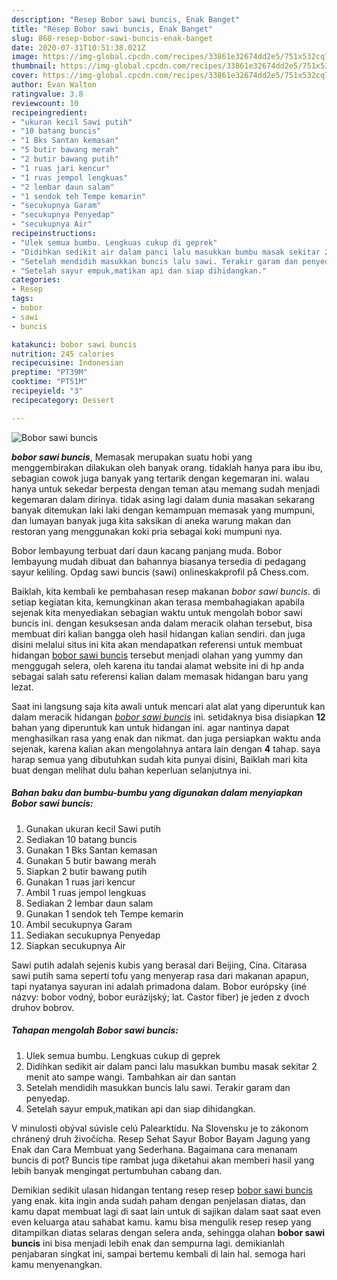 ```yaml
---
description: "Resep Bobor sawi buncis, Enak Banget"
title: "Resep Bobor sawi buncis, Enak Banget"
slug: 868-resep-bobor-sawi-buncis-enak-banget
date: 2020-07-31T10:51:38.021Z
image: https://img-global.cpcdn.com/recipes/33861e32674dd2e5/751x532cq70/bobor-sawi-buncis-foto-resep-utama.jpg
thumbnail: https://img-global.cpcdn.com/recipes/33861e32674dd2e5/751x532cq70/bobor-sawi-buncis-foto-resep-utama.jpg
cover: https://img-global.cpcdn.com/recipes/33861e32674dd2e5/751x532cq70/bobor-sawi-buncis-foto-resep-utama.jpg
author: Evan Walton
ratingvalue: 3.8
reviewcount: 10
recipeingredient:
- "ukuran kecil Sawi putih"
- "10 batang buncis"
- "1 Bks Santan kemasan"
- "5 butir bawang merah"
- "2 butir bawang putih"
- "1 ruas jari kencur"
- "1 ruas jempol lengkuas"
- "2 lembar daun salam"
- "1 sendok teh Tempe kemarin"
- "secukupnya Garam"
- "secukupnya Penyedap"
- "secukupnya Air"
recipeinstructions:
- "Ulek semua bumbu. Lengkuas cukup di geprek"
- "Didihkan sedikit air dalam panci lalu masukkan bumbu masak sekitar 2 menit ato sampe wangi. Tambahkan air dan santan"
- "Setelah mendidih masukkan buncis lalu sawi. Terakir garam dan penyedap."
- "Setelah sayur empuk,matikan api dan siap dihidangkan."
categories:
- Resep
tags:
- bobor
- sawi
- buncis

katakunci: bobor sawi buncis 
nutrition: 245 calories
recipecuisine: Indonesian
preptime: "PT39M"
cooktime: "PT51M"
recipeyield: "3"
recipecategory: Dessert

---
```



![Bobor sawi buncis](https://img-global.cpcdn.com/recipes/33861e32674dd2e5/751x532cq70/bobor-sawi-buncis-foto-resep-utama.jpg)

<b><i>bobor sawi buncis</i></b>, Memasak merupakan suatu hobi yang menggembirakan dilakukan oleh banyak orang. tidaklah hanya para ibu ibu, sebagian cowok juga banyak yang tertarik dengan kegemaran ini. walau hanya untuk sekedar berpesta dengan teman atau memang sudah menjadi kegemaran dalam dirinya. tidak asing lagi dalam dunia masakan sekarang banyak ditemukan laki laki dengan kemampuan memasak yang mumpuni, dan lumayan banyak juga kita saksikan di aneka warung makan dan restoran yang menggunakan koki pria sebagai koki mumpuni nya.

Bobor lembayung terbuat dari daun kacang panjang muda. Bobor lembayung mudah dibuat dan bahannya biasanya tersedia di pedagang sayur keliling. Opdag sawi buncis (sawi) onlineskakprofil på Chess.com.

Baiklah, kita kembali ke pembahasan resep makanan <i>bobor sawi buncis</i>. di setiap kegiatan kita, kemungkinan akan terasa membahagiakan apabila sejenak kita menyediakan sebagian waktu untuk mengolah bobor sawi buncis ini. dengan kesuksesan anda dalam meracik olahan tersebut, bisa membuat diri kalian bangga oleh hasil hidangan kalian sendiri. dan juga disini melalui situs ini kita akan mendapatkan referensi untuk membuat hidangan <u>bobor sawi buncis</u> tersebut menjadi olahan yang yummy dan menggugah selera, oleh karena itu tandai alamat website ini di hp anda sebagai salah satu referensi kalian dalam memasak hidangan baru yang lezat.


Saat ini langsung saja kita awali untuk mencari alat alat yang diperuntuk kan dalam meracik hidangan <u><i>bobor sawi buncis</i></u> ini. setidaknya bisa disiapkan <b>12</b> bahan yang diperuntuk kan untuk hidangan ini. agar nantinya dapat menghasilkan rasa yang enak dan nikmat. dan juga persiapkan waktu anda sejenak, karena kalian akan mengolahnya antara lain dengan <b>4</b> tahap. saya harap semua yang dibutuhkan sudah kita punyai disini, Baiklah mari kita buat dengan melihat dulu bahan keperluan selanjutnya ini.

<!--inarticleads1-->

##### Bahan baku dan bumbu-bumbu yang digunakan dalam menyiapkan Bobor sawi buncis:

1. Gunakan ukuran kecil Sawi putih
1. Sediakan 10 batang buncis
1. Gunakan 1 Bks Santan kemasan
1. Gunakan 5 butir bawang merah
1. Siapkan 2 butir bawang putih
1. Gunakan 1 ruas jari kencur
1. Ambil 1 ruas jempol lengkuas
1. Sediakan 2 lembar daun salam
1. Gunakan 1 sendok teh Tempe kemarin
1. Ambil secukupnya Garam
1. Sediakan secukupnya Penyedap
1. Siapkan secukupnya Air


Sawi putih adalah sejenis kubis yang berasal dari Beijing, Cina. Citarasa sawi putih sama seperti tofu yang menyerap rasa dari makanan apapun, tapi nyatanya sayuran ini adalah primadona dalam. Bobor európsky (iné názvy: bobor vodný, bobor eurázijský; lat. Castor fiber) je jeden z dvoch druhov bobrov. 

<!--inarticleads2-->

##### Tahapan mengolah Bobor sawi buncis:

1. Ulek semua bumbu. Lengkuas cukup di geprek
1. Didihkan sedikit air dalam panci lalu masukkan bumbu masak sekitar 2 menit ato sampe wangi. Tambahkan air dan santan
1. Setelah mendidih masukkan buncis lalu sawi. Terakir garam dan penyedap.
1. Setelah sayur empuk,matikan api dan siap dihidangkan.


V minulosti obýval súvisle celú Palearktídu. Na Slovensku je to zákonom chránený druh živočícha. Resep Sehat Sayur Bobor Bayam Jagung yang Enak dan Cara Membuat yang Sederhana. Bagaimana cara menanam buncis di pot? Buncis tipe rambat juga diketahui akan memberi hasil yang lebih banyak mengingat pertumbuhan cabang dan. 

Demikian sedikit ulasan hidangan tentang resep resep <u>bobor sawi buncis</u> yang enak. kita ingin anda sudah paham dengan penjelasan diatas, dan kamu dapat membuat lagi di saat lain untuk di sajikan dalam saat saat even even keluarga atau sahabat kamu. kamu bisa mengulik resep resep yang ditampilkan diatas selaras dengan selera anda, sehingga olahan <b>bobor sawi buncis</b> ini bisa menjadi lebih enak dan sempurna lagi. demikianlah penjabaran singkat ini, sampai bertemu kembali di lain hal. semoga hari kamu menyenangkan.
